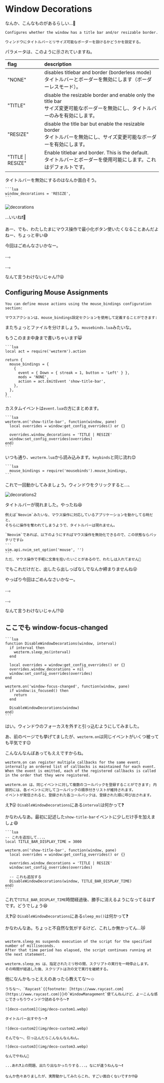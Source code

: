 # Window Decorations

なんか、こんなものがあるらしい...🤔

```admonish info title="[window_decorations](https://wezfurlong.org/wezterm/config/lua/config/window_decorations.html)"
Configures whether the window has a title bar and/or resizable border.

ウィンドウにタイトルバーとリサイズ可能なボーダーを設けるかどうかを設定する。
```

パラメータは、このように示されていますね。

|flag|description|
|:---|:---|
"NONE" | disables titlebar and border (borderless mode)<br>タイトルバーとボーダーを無効にします（ボーダーレスモード）。
"TITLE" |disable the resizable border and enable only the title bar<br>サイズ変更可能なボーダーを無効にし、タイトルバーのみを有効にします。
"RESIZE" | disable the title bar but enable the resizable border<br>タイトルバーを無効にし、サイズ変更可能なボーダーを有効にします。
"TITLE \| RESIZE" | Enable titlebar and border. This is the default.<br>タイトルバーとボーダーを使用可能にします。これはデフォルトです。

タイトルバーを無効にするのはなんか面白そう。

~~~admonish example title="wezterm.lua"
```lua
window_decorations = 'RESIZE',
```
~~~

![decorations](img/decorations.webp)

...いいね❗🤩


あー、でも、わたしたまにマウス操作で最小化ボタン使いたくなることあんだよねー、ちょっと辛い😅

今回はごめんなさいかなー。

...。

...。

なんて言うわけないじゃん⁉️😝

## Configuring Mouse Assignments

```admonish info title="[Mouse Binding](https://wezfurlong.org/wezterm/config/mouse.html#configuring-mouse-assignments)"
You can define mouse actions using the mouse_bindings configuration section:

マウスアクションは、mouse_bindings設定セクションを使用して定義することができます:
```

またちょっとファイルを分けましょう。`mousebinds.lua`みたいな。

もうこのまま中身まで書いちゃいます😸

~~~admonish example title="mousebinds.lua"
```lua
local act = require('wezterm').action

return {
  mouse_bindings = {
    {
      event = { Down = { streak = 1, button = 'Left' } },
      mods = 'NONE',
      action = act.EmitEvent 'show-title-bar',
    },
  },
}
```
~~~

カスタムイベントは`event.lua`の方にまとめます。

~~~admonish example title="event.lua"
```lua
wezterm.on('show-title-bar', function(window, pane)
  local overrides = window:get_config_overrides() or {}

  overrides.window_decorations = 'TITLE | RESIZE'
  window:set_config_overrides(overrides)
end)
```
~~~

いつも通り、`wezterm.lua`から読み込みます。`keybinds`と同じ流れ😌

~~~admonish example title="wezterm.lua"
```lua
  mouse_bindings = require('mousebinds').mouse_bindings,
```
~~~

これで一回動かしてみましょう。ウィンドウをクリックすると...、

![decorations2](img/decorations2.webp)

タイトルバーが現れました。やったね😆

~~~admonish tip
例えば`Neovim`みたいな、マウス操作に対応しているアプリケーションを動かしてる時だと、
そちらに操作を奪われてしまうようで、タイトルバーは現れません。

`Neovim`であれば、以下のようにすればマウス操作を無効化できるので、この状態ならバッチリです👍
```
vim.api.nvim_set_option('mouse', '')
```
ただ、マウス操作で手軽に文章を拾いたいことがあるので、わたしは入れてません🥳
~~~

でもこれだけだと、出したら出しっぱなしでなんか締まりませんね😮

やっぱり今回はごめんなさいかなー。

...。

...。

なんて言うわけないじゃん⁉️😝

## ここでも window-focus-changed

~~~admonish example title="event.lua"
```lua
function DisableWindowDecorations(window, interval)
  if interval then
    wezterm.sleep_ms(interval)
  end

  local overrides = window:get_config_overrides() or {}
  overrides.window_decorations = nil
  window:set_config_overrides(overrides)
end

wezterm.on('window-focus-changed', function(window, pane)
  if window:is_focused() then
    return
  end

  DisableWindowDecorations(window)
end)
```
~~~

はい。ウィンドウのフォーカスを外すと引っ込むようにしてみました。

あ、前のページでも挙げてましたが、`wezterm.on`は同じイベントがいくつ被っても平気です😉

こんなんなんぼあってもええですからね。

```admonish info title="[wezterm.on(event_name, callback)](https://wezfurlong.org/wezterm/config/lua/wezterm/on.html)"
wezterm.on can register multiple callbacks for the same event; internally an ordered list of callbacks is maintained for each event.
When the event is emitted, each of the registered callbacks is called in the order that they were registered.

wezterm.on は、同じイベントに対して複数のコールバックを登録することができます; 内部的には、各イベントに対してコールバックの順序付きリストが維持されます。
イベントが発信されると、登録された各コールバックは、登録された順に呼び出されます。
```

え❓😮 `DisableWindowDecorations`にある`interval`は何かって❓

かなわんなあ。最初に記述した`show-title-bar`イベントに少しだけ手を加えましょ😄

~~~admonish example title="event.lua"
```lua
-- これを追加して...、
local TITLE_BAR_DISPLAY_TIME = 3000

wezterm.on('show-title-bar', function(window, pane)
  local overrides = window:get_config_overrides() or {}

  overrides.window_decorations = 'TITLE | RESIZE'
  window:set_config_overrides(overrides)

  -- これも追加する
  DisableWindowDecorations(window, TITLE_BAR_DISPLAY_TIME)
end)
```
~~~

これで`TITLE_BAR_DISPLAY_TIME`時間経過後、勝手に消えるようになってるはずです。どうでしょう😆

え❓😮 `DisableWindowDecorations`にある`sleep_ms()`は何かって❓

かなわんなあ。ちょっと不自然な気がするけど、これしか無かってん...😿

```admonish info title="[wezterm.sleep_ms(milliseconds)](https://wezfurlong.org/wezterm/config/lua/wezterm/sleep_ms.html)"

wezterm.sleep_ms suspends execution of the script for the specified number of milliseconds.
After that time period has elapsed, the script continues running at the next statement.

wezterm.sleep_ms は、指定されたミリ秒の間、スクリプトの実行を一時停止します。
その時間が経過した後、スクリプトは次の文で実行を継続する。
```

他になんかもっとええのあったら教えてな〜☺️


```admonish note
うちな〜、`Raycast`{{footnote: [https://www.raycast.com](https://www.raycast.com)}}の`WindowManagement`使てんねんけど、よーこんな感じできっちりウィンドウ詰めるやろ〜❓

![deco-custom1](img/deco-custom1.webp)

タイトルバー出すやろ〜❓

![deco-custom2](img/deco-custom2.webp)

そんでな〜、引っ込んだらこんなんなんねん。

![deco-custom3](img/deco-custom3.webp)

なんでやねん🫱
```

```admonish note title=""
...あれ❓上の問題、出たり出なかったりする...。なにが違うねんな〜❗
```

```admonish success
なんか色々ありましたが、実際動かしてみたらこれ、すごい面白くないですか⁉️😆
```
